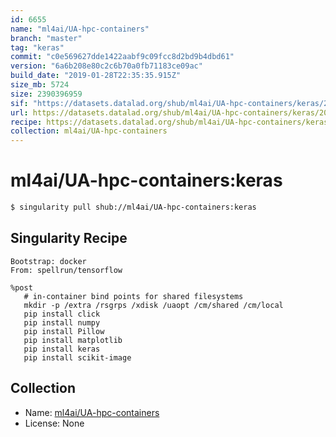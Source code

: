 ```yaml
---
id: 6655
name: "ml4ai/UA-hpc-containers"
branch: "master"
tag: "keras"
commit: "c0e569627dde1422aabf9c09fcc8d2bd9b4dbd61"
version: "6a6b208e80c2c6b70a0fb71183ce09ac"
build_date: "2019-01-28T22:35:35.915Z"
size_mb: 5724
size: 2390396959
sif: "https://datasets.datalad.org/shub/ml4ai/UA-hpc-containers/keras/2019-01-28-c0e56962-6a6b208e/6a6b208e80c2c6b70a0fb71183ce09ac.simg"
url: https://datasets.datalad.org/shub/ml4ai/UA-hpc-containers/keras/2019-01-28-c0e56962-6a6b208e/
recipe: https://datasets.datalad.org/shub/ml4ai/UA-hpc-containers/keras/2019-01-28-c0e56962-6a6b208e/Singularity
collection: ml4ai/UA-hpc-containers
---
```


# ml4ai/UA-hpc-containers:keras

```bash
$ singularity pull shub://ml4ai/UA-hpc-containers:keras
```

## Singularity Recipe

```singularity
Bootstrap: docker
From: spellrun/tensorflow

%post
   # in-container bind points for shared filesystems
   mkdir -p /extra /rsgrps /xdisk /uaopt /cm/shared /cm/local
   pip install click
   pip install numpy
   pip install Pillow
   pip install matplotlib
   pip install keras
   pip install scikit-image
```

## Collection

 - Name: [ml4ai/UA-hpc-containers](https://github.com/ml4ai/UA-hpc-containers)
 - License: None

